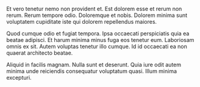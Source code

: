 Et vero tenetur nemo non provident et. Est dolorem esse et rerum non rerum. Rerum tempore odio. Doloremque et nobis. Dolorem minima sunt voluptatem cupiditate iste qui dolorem repellendus maiores.
 Quod cumque odio et fugiat tempora. Ipsa occaecati perspiciatis quia ea beatae adipisci. Et harum minima minus fuga eos tenetur eum. Laboriosam omnis ex sit. Autem voluptas tenetur illo cumque. Id id occaecati ea non quaerat architecto beatae.
 Aliquid in facilis magnam. Nulla sunt et deserunt. Quia iure odit autem minima unde reiciendis consequatur voluptatum quasi. Illum minima excepturi.